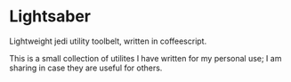 Lightsaber
==========

Lightweight jedi utility toolbelt, written in coffeescript.

This is a small collection of utilites I have written for my personal use; I am sharing in case they are useful for others.
